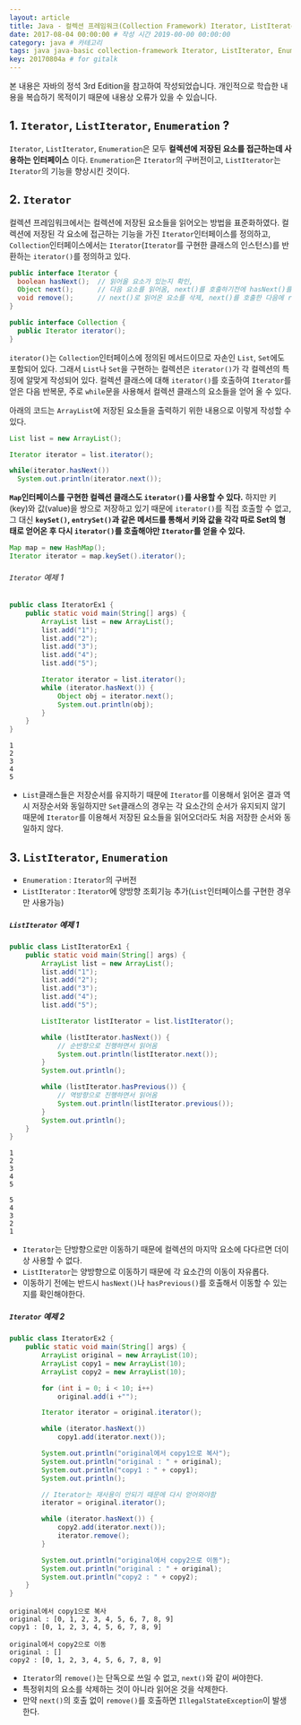 ```yaml
---
layout: article
title: Java - 컬렉션 프레임워크(Collection Framework) Iterator, ListIterator, Enumeration # 제목
date: 2017-08-04 00:00:00 # 작성 시간 2019-00-00 00:00:00
category: java # 카테고리
tags: java java-basic collection-framework Iterator, ListIterator, Enumeration # 태그
key: 20170804a # for gitalk
---
```


<!--more-->

본 내용은 자바의 정석 3rd Edition을 참고하여 작성되었습니다. 개인적으로 학습한 내용을 복습하기 목적이기 때문에 내용상 오류가 있을 수 있습니다.

## 1. `Iterator`, `ListIterator`, `Enumeration` ?

`Iterator`, `ListIterator`, `Enumeration`은 모두 **컬렉션에 저장된 요소를 접근하는데 사용하는 인터페이스** 이다. `Enumeration`은 `Iterator`의 구버전이고, `ListIterator`는 `Iterator`의 기능을 향상시킨 것이다.

## 2. `Iterator`
컬렉션 프레임워크에서는 컬렉션에 저장된 요소들을 읽어오는 방법을 표준화하였다. 컬렉션에 저장된 각 요소에 접근하는 기능을 가진 `Iterator`인터페이스를 정의하고, `Collection`인터페이스에서는 `Iterator`(`Iterator`를 구현한 클래스의 인스턴스)를 반환하는 `iterator()`를 정의하고 있다.
```java
public interface Iterator {
  boolean hasNext();  // 읽어올 요소가 있는지 확인,
  Object next();      // 다음 요소를 읽어옴, next()를 호출하기전에 hasNext()를 호출해 읽어올 요소가 있는지 확인하는 것이 안전함.
  void remove();      // next()로 읽어온 요소를 삭제, next()를 호출한 다음에 remove()를 호출해야함
}

public interface Collection {
  public Iterator iterator();
}
```

`iterator()`는 `Collection`인터페이스에 정의된 메서드이므로 자손인 `List`, `Set`에도 포함되어 있다. 그래서 `List`나 `Set`을 구현하는 컬렉션은 `iterator()`가 각 컬렉션의 특징에 알맞게 작성되어 있다. 컬렉션 클래스에 대해 `iterator()`를 호출하여 `Iterator`를 얻은 다음 반복문, 주로 `while`문을 사용해서 컬렉션 클래스의 요소들을 얻어 올 수 있다.

아래의 코드는 `ArrayList`에 저장된 요소들을 출력하기 위한 내용으로 이렇게 작성할 수 있다.
```java
List list = new ArrayList();

Iterator iterator = list.iterator();

while(iterator.hasNext())
  System.out.println(iterator.next());
```

**`Map`인터페이스를 구현한 컬렉션 클래스도 `iterator()`를 사용할 수 있다.** 하지만 키(key)와 값(value)을 쌍으로 저장하고 있기 때문에 `iterator()`를 직접 호출할 수 없고, 그 대신 **`keySet()`, `entrySet()`과 같은 메서드를 통해서 키와 값을 각각 따로 Set의 형태로 얻어온 후 다시 `iterator()`를 호출해야만 `Iterator`를 얻을 수 있다.**
```java
Map map = new HashMap();
Iterator iterator = map.keySet().iterator();
```

###### `Iterator` 예제 1
```java
public class IteratorEx1 {
    public static void main(String[] args) {
        ArrayList list = new ArrayList();
        list.add("1");
        list.add("2");
        list.add("3");
        list.add("4");
        list.add("5");

        Iterator iterator = list.iterator();
        while (iterator.hasNext()) {
            Object obj = iterator.next();
            System.out.println(obj);
        }
    }
}
```
```
1
2
3
4
5
```
- `List`클래스들은 저장순서를 유지하기 때문에 `Iterator`를 이용해서 읽어온 결과 역시 저장순서와 동일하지만 `Set`클래스의 경우는 각 요소간의 순서가 유지되지 않기 때문에 `Iterator`를 이용해서 저장된 요소들을 읽어오더라도 처음 저장한 순서와 동일하지 않다.

## 3. `ListIterator`, `Enumeration`
- `Enumeration` : `Iterator`의 구버전
- `ListIterator` : `Iterator`에 양방향 조회기능 추가(`List`인터페이스를 구현한 경우만 사용가능)

##### `ListIterator` 예제 1
```java
public class ListIteratorEx1 {
    public static void main(String[] args) {
        ArrayList list = new ArrayList();
        list.add("1");
        list.add("2");
        list.add("3");
        list.add("4");
        list.add("5");

        ListIterator listIterator = list.listIterator();

        while (listIterator.hasNext()) {
            // 순반향으로 진행하면서 읽어옴
            System.out.println(listIterator.next());
        }
        System.out.println();

        while (listIterator.hasPrevious()) {
            // 역방향으로 진행하면서 읽어옴
            System.out.println(listIterator.previous());
        }
        System.out.println();
    }
}
```
```
1
2
3
4
5

5
4
3
2
1
```
- `Iterator`는 단방향으로만 이동하기 때문에 컬렉션의 마지막 요소에 다다르면 더이상 사용할 수 없다.
- `ListIterator`는 양방향으로 이동하기 때문에 각 요소간의 이동이 자유롭다.
- 이동하기 전에는 반드시 `hasNext()`나 `hasPrevious()`를 호출해서 이동할 수 있는지를 확인해야한다.

##### `Iterator` 예제 2
```java
public class IteratorEx2 {
    public static void main(String[] args) {
        ArrayList original = new ArrayList(10);
        ArrayList copy1 = new ArrayList(10);
        ArrayList copy2 = new ArrayList(10);

        for (int i = 0; i < 10; i++)
            original.add(i +"");

        Iterator iterator = original.iterator();

        while (iterator.hasNext())
            copy1.add(iterator.next());

        System.out.println("original에서 copy1으로 복사");
        System.out.println("original : " + original);
        System.out.println("copy1 : " + copy1);
        System.out.println();

        // Iterator는 재사용이 안되기 때문에 다시 얻어와야함
        iterator = original.iterator();

        while (iterator.hasNext()) {
            copy2.add(iterator.next());
            iterator.remove();
        }

        System.out.println("original에서 copy2으로 이동");
        System.out.println("original : " + original);
        System.out.println("copy2 : " + copy2);
    }
}
```
```
original에서 copy1으로 복사
original : [0, 1, 2, 3, 4, 5, 6, 7, 8, 9]
copy1 : [0, 1, 2, 3, 4, 5, 6, 7, 8, 9]

original에서 copy2으로 이동
original : []
copy2 : [0, 1, 2, 3, 4, 5, 6, 7, 8, 9]
```

- `Iterator`의 `remove()`는 단독으로 쓰일 수 없고, `next()`와 같이 써야한다.
- 특정위치의 요소를 삭제하는 것이 아니라 읽어온 것을 삭제한다.
- 만약 `next()`의 호출 없이 `remove()`를 호출하면 `IllegalStateException`이 발생한다.
